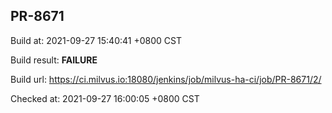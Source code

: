 <h2><a name="pr-8671" class="anchor" href="#pr-8671" rel="nofollow" aria-hidden="true"><span class="octicon octicon-link"></span></a>PR-8671</h2>

<p>Build at: 2021-09-27 15:40:41 +0800 CST</p>

<p>Build result: <strong>FAILURE</strong></p>

<p>Build url: <a href="https://ci.milvus.io:18080/jenkins/job/milvus-ha-ci/job/PR-8671/2/" rel="nofollow">https://ci.milvus.io:18080/jenkins/job/milvus-ha-ci/job/PR-8671/2/</a></p>

<p>Checked at: 2021-09-27 16:00:05 +0800 CST</p>
